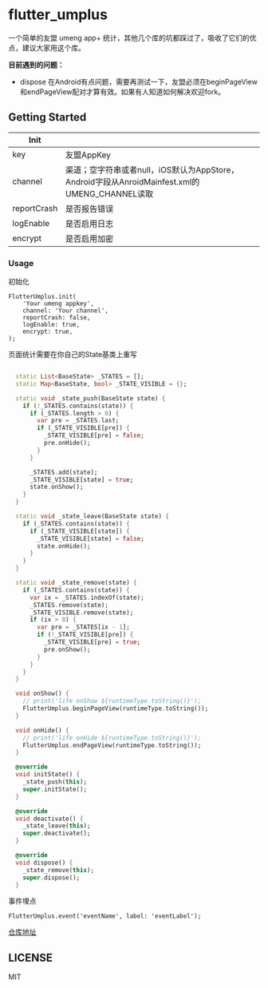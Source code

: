 # flutter_umplus

一个简单的友盟 umeng app+ 统计，其他几个库的坑都踩过了，吸收了它们的优点，建议大家用这个库。

**目前遇到的问题：**

- dispose 在Android有点问题，需要再测试一下，友盟必须在beginPageView和endPageView配对才算有效。如果有人知道如何解决欢迎fork。

## Getting Started

| Init        |                                                              |
| ----------- | ------------------------------------------------------------ |
| key         | 友盟AppKey                                                   |
| channel     | 渠道；空字符串或者null，iOS默认为AppStore，Android字段从AnroidMainfest.xml的UMENG_CHANNEL读取 |
| reportCrash | 是否报告错误                                                 |
| logEnable   | 是否启用日志                                                 |
| encrypt     | 是否启用加密                                                 |

### Usage

初始化

```
FlutterUmplus.init(
    'Your umeng appkey',
    channel: 'Your channel',
    reportCrash: false,
    logEnable: true,
    encrypt: true,
);
```

页面统计需要在你自己的State基类上重写

```Dart

  static List<BaseState> _STATES = [];
  static Map<BaseState, bool> _STATE_VISIBLE = {};

  static void _state_push(BaseState state) {
    if (!_STATES.contains(state)) {
      if (_STATES.length > 0) {
        var pre = _STATES.last;
        if (_STATE_VISIBLE[pre]) {
          _STATE_VISIBLE[pre] = false;
          pre.onHide();
        }
      }

      _STATES.add(state);
      _STATE_VISIBLE[state] = true;
      state.onShow();
    }
  }

  static void _state_leave(BaseState state) {
    if (_STATES.contains(state)) {
      if (_STATE_VISIBLE[state]) {
        _STATE_VISIBLE[state] = false;
        state.onHide();
      }
    }
  }

  static void _state_remove(state) {
    if (_STATES.contains(state)) {
      var ix = _STATES.indexOf(state);
      _STATES.remove(state);
      _STATE_VISIBLE.remove(state);
      if (ix > 0) {
        var pre = _STATES[ix - 1];
        if (!_STATE_VISIBLE[pre]) {
          _STATE_VISIBLE[pre] = true;
          pre.onShow();
        }
      }
    }
  }

  void onShow() {
    // print('life onShow ${runtimeType.toString()}');
    FlutterUmplus.beginPageView(runtimeType.toString());
  }

  void onHide() {
    // print('life onHide ${runtimeType.toString()}');
    FlutterUmplus.endPageView(runtimeType.toString());
  }

  @override
  void initState() {
    _state_push(this);
    super.initState();
  }

  @override
  void deactivate() {
    _state_leave(this);
    super.deactivate();
  }

  @override
  void dispose() {
    _state_remove(this);
    super.dispose();
  }
```

事件埋点

```
FlutterUmplus.event('eventName', label: 'eventLabel');
```

[仓库地址](https://github.com/ygmpkk/flutter_umplus)

## LICENSE

MIT
